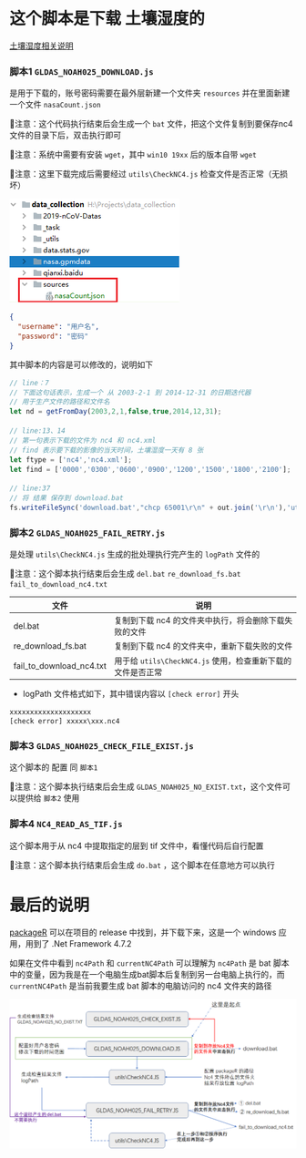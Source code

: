 # 这个脚本是下载 土壤湿度的

[土壤湿度相关说明](https://disc.gsfc.nasa.gov/datasets/GLDAS_NOAH025_3H_2.1/summary?keywords=GLDAS_NOAH025_3H)

### 脚本1 ```GLDAS_NOAH025_DOWNLOAD.js``` 

是用于下载的，账号密码需要在最外层新建一个文件夹 ```resources``` 并在里面新建一个文件 ```nasaCount.json```

🔺注意：这个代码执行结束后会生成一个 ```bat``` 文件，把这个文件复制到要保存nc4文件的目录下后，双击执行即可

🔺注意：系统中需要有安装 ```wget```，其中 ```win10 19xx``` 后的版本自带 ```wget```

🔺注意：这里下载完成后需要经过 ```utils\CheckNC4.js``` 检查文件是否正常（无损坏）

![](./images/pic1.jpg)

```json
{
  "username": "用户名",
  "password": "密码"
}
```

其中脚本的内容是可以修改的，说明如下

```javascript
// line：7
// 下面这句话表示，生成一个 从 2003-2-1 到 2014-12-31 的日期迭代器
// 用于生产文件的路径和文件名
let nd = getFromDay(2003,2,1,false,true,2014,12,31);

// line:13、14
// 第一句表示下载的文件为 nc4 和 nc4.xml
// find 表示要下载的影像的当天时间，土壤湿度一天有 8 张
let ftype = ['nc4','nc4.xml'];
let find = ['0000','0300','0600','0900','1200','1500','1800','2100'];

// line:37
// 将 结果 保存到 download.bat
fs.writeFileSync('download.bat',"chcp 65001\r\n" + out.join('\r\n'),'utf-8');
```

### 脚本2 ```GLDAS_NOAH025_FAIL_RETRY.js```

是处理 ```utils\CheckNC4.js``` 生成的批处理执行完产生的 ```logPath``` 文件的

🔺注意：这个脚本执行结束后会生成 ```del.bat``` ```re_download_fs.bat``` ```fail_to_download_nc4.txt```

|文件|说明|
|----|----|
|del.bat|复制到下载 nc4 的文件夹中执行，将会删除下载失败的文件|
|re_download_fs.bat|复制到下载 nc4 的文件夹中，重新下载失败的文件|
|fail_to_download_nc4.txt|用于给 ```utils\CheckNC4.js``` 使用，检查重新下载的文件是否正常|

- logPath 文件格式如下，其中错误内容以 ```[check error]``` 开头

```text
xxxxxxxxxxxxxxxxxxxx
[check error] xxxxx\xxx.nc4
```

### 脚本3 ```GLDAS_NOAH025_CHECK_FILE_EXIST.js```

这个脚本的 配置 同 ```脚本1```

🔺注意：这个脚本执行结束后会生成 ```GLDAS_NOAH025_NO_EXIST.txt```，这个文件可以提供给 ```脚本2``` 使用

### 脚本4 ```NC4_READ_AS_TIF.js```

这个脚本用于从 nc4 中提取指定的层到 tif 文件中，看懂代码后自行配置

🔺注意：这个脚本执行结束后会生成 ```do.bat``` ，这个脚本在任意地方可以执行

# 最后的说明

[packageR](https://github.com/SunIBAS/data_collection/releases/tag/v1.0) 可以在项目的 release 中找到，并下载下来，这是一个 windows 应用，用到了 .Net Framework 4.7.2

如果在文件中看到 ```nc4Path``` 和 ```currentNC4Path``` 可以理解为 ```nc4Path``` 是 bat 脚本中的变量，因为我是在一个电脑生成bat脚本后复制到另一台电脑上执行的，而 ```currentNC4Path``` 是当前我要生成 bat 脚本的电脑访问的 nc4 文件夹的路径

![整体流程](./images/flow.jpg)
